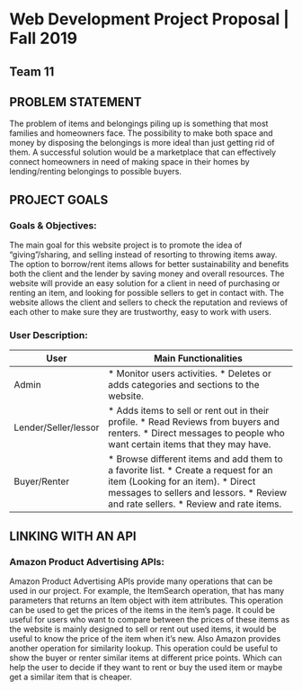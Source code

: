 # Web Development Project Proposal | Fall 2019
## Team 11
## PROBLEM STATEMENT
The problem of items and belongings piling up is something that most families and homeowners face. The possibility to make both space and money by disposing the belongings is more ideal than just getting rid of them. A successful solution would be a marketplace that can effectively connect homeowners in need of making space in their homes by lending/renting belongings to possible buyers. 

## PROJECT GOALS
### Goals & Objectives:
The main goal for this website project is to promote the idea of “giving”/sharing, and selling instead of resorting to throwing items away. The option to borrow/rent items allows for better sustainability and benefits both the client and the lender by saving money and overall resources. The website will provide an easy solution for a client in need of purchasing or renting an item, and looking for possible sellers to get in contact with. The website allows the client and sellers to check the reputation and reviews of each other to make sure they are trustworthy, easy to work with users.
### User Description:
| User                 	| Main Functionalities                                                                                                          	|
|----------------------	|--------------------------------------------	|
| Admin                	| * Monitor users activities. * Deletes or adds categories and sections to the website.                                                                                                                         	|
| Lender/Seller/lessor 	| * Adds items to sell or rent out in their profile. * Read Reviews from buyers and renters. * Direct messages to people who want certain items that they may have.                                             	|
| Buyer/Renter         	| * Browse different items and add them to a favorite list. * Create a request for an item (Looking for an item). * Direct messages to sellers and lessors. * Review and rate sellers. * Review and rate items. 	|

## LINKING WITH AN API
### Amazon Product Advertising APIs:

Amazon Product Advertising APIs provide many operations that can be used in our project. For example, the ItemSearch operation, that has many parameters that returns an Item object with item attributes. This operation can be used to get the prices of the items in the item’s page. It could be useful for users who want to compare between the prices of these items as the website is mainly designed to sell or rent out used items, it would be useful to know the price of the item when it’s new.
Also Amazon provides another operation for similarity lookup. This operation could be useful to show the buyer or renter similar items at different price points. Which can help the user to decide if they want to rent or buy the used item or maybe get a similar item that is cheaper.



